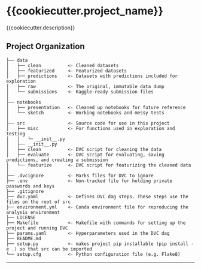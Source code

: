 {{cookiecutter.project_name}}
==============================

{{cookiecutter.description}}

Project Organization
------------

    ├── data
    │   ├── clean          <- Cleaned datasets
    │   ├── featurized     <- Featurized datasets
    │   ├── predictions    <- Datasets with predictions included for exploration
    │   ├── raw            <- The original, immutable data dump
    │   └── submissions    <- Kaggle-ready submission files
    │
    ├── notebooks
    │   ├── presentation   <- Cleaned up notebooks for future reference
    │   └── sketch         <- Working notebooks and messy tests
    │
    ├── src                <- Source code for use in this project
    │   ├── misc           <- For functions used in exploration and testing
    │   │   └─ __init__.py
    │   ├── __init__.py
    │   ├── clean          <- DVC script for cleaning the data
    │   ├── evaluate       <- DVC script for evaluating, saving predictions, and creating a submission
    │   └── featurize      <- DVC script for featurizing the cleaned data
    │
    ├── .dvcignore         <- Marks files for DVC to ignore
    ├── .env               <- Non-tracked file for holding private passwords and keys
    ├── .gitignore
    ├── dvc.yaml           <- Defines DVC dag steps. These steps use the files on the root of src
    ├── environment.yml    <- Conda environment file for reproducing the analysis environment
    ├── LICENSE
    ├── Makefile           <- Makefile with commands for setting up the project and running DVC
    ├── params.yaml        <- Hyperparameters used in the DVC dag
    ├── README.md
    ├── setup.py           <- makes project pip installable (pip install -e .) so that src can be imported
    └── setup.cfg          <- Python configuration file (e.g. Flake8)

--------
